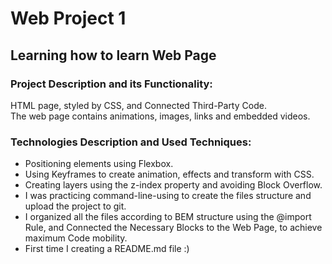 # Web Project 1
## Learning how to learn Web Page

### Project Description and its Functionality:

HTML page, styled by CSS, and Connected Third-Party Code.  
The web page contains animations, images, links and embedded videos.


### Technologies Description and Used Techniques:

* Positioning elements using Flexbox.
* Using Keyframes to create animation, effects and transform with CSS.
* Creating layers using the z-index property and avoiding Block Overflow.
* I was practicing command-line-using to create the files structure and upload the project to git.
* I organized all the files according to BEM structure using the @import Rule, and Connected the Necessary Blocks to the Web Page, to achieve maximum Code mobility.
* First time I creating a README.md file :)

